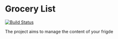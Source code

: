 # Grocery List

[![Build Status](https://travis-ci.org/guillep/python-grocery-list.svg?branch=master)](https://travis-ci.org/guillep/python-grocery-list)

The project aims to manage the content of your frigde
